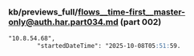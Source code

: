 ### kb/previews_full/flows__time-first__master-only@auth.har.part034.md (part 002)

```md
"10.8.54.68",
        "startedDateTime": "2025-10-08T05:51:59.
```

```
